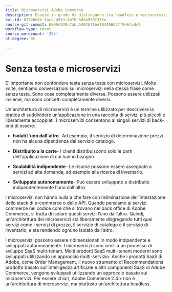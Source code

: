 ```yaml
---
title: Microservizi Adobe Commerce
description: Essere in grado di distinguere tra headless e microservizi per quanto riguarda Adobe Commerce.
exl-id: 078e0e8e-7acc-4913-8b78-585a950f3f5e
source-git-commit: 6509c939c7abc5462bffbe104466b2ff9e6fadc9
workflow-type: tm+mt
source-wordcount: '294'
ht-degree: 0%

---
```


# Senza testa e microservizi

E&#39; importante non confondere testa senza testa con microservizi. Molte volte, sentiamo conversazioni sui microservizi nella stessa frase come senza testa. Sono cose completamente diverse. Possono essere utilizzati insieme, ma sono concetti completamente diversi.

Un&#39;architettura di microservizi è un termine utilizzato per descrivere la pratica di suddividere un&#39;applicazione in una raccolta di servizi più piccoli e liberamente accoppiati. I microservizi consentono ai singoli servizi di back-end di essere:

- **Isolati l&#39;uno dall&#39;altro**- Ad esempio, il servizio di determinazione prezzi non ha alcuna dipendenza dal servizio catalogo.

- **Distribuito a la carte**- I clienti distribuiscono solo le parti dell&#39;applicazione di cui hanno bisogno.

- **Scalabilità indipendente**- Le risorse possono essere assegnate a servizi ad alta domanda, ad esempio alla ricerca di inventario.

- **Sviluppato autonomamente**- Può essere sviluppato e distribuito indipendentemente l&#39;uno dall&#39;altro.

I microservizi non hanno nulla a che fare con l’eliminazione dell’intestazione dello stack di e-commerce o delle API. Quando pensiamo ai servizi commerce nel codice core che si trovano nel back office di Adobe Commerce, si tratta di isolare questi servizi l’uno dall’altro. Quindi, un&#39;architettura dei microservizi sta liberamente disgregando tutti quei servizi come i servizi di prezzo, il servizio di catalogo e il servizio di inventario, e sta rendendo ognuno isolato dall&#39;altro.

I microservizi possono essere ridimensionati in modo indipendente e sviluppati autonomamente. I microservizi sono simili a un processo di sviluppo SaaS multi-tenant. Molti prodotti SaaS multi-tenant moderni sono sviluppati utilizzando un approccio multi-servizio. Anche i prodotti SaaS di Adobe, come Order Management, il nuovo strumento di Recommendations prodotto basato sull’intelligenza artificiale e altri componenti SaaS di Adobe Commerce, vengono sviluppati utilizzando un approccio basato sui microservizi. Per essere chiari, Adobe Commerce 2.4.x non è un&#39;architettura di microservizi, ma piuttosto un&#39;architettura headless.

